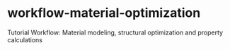 # workflow-material-optimization
Tutorial Workflow: Material modeling, structural optimization and property calculations

